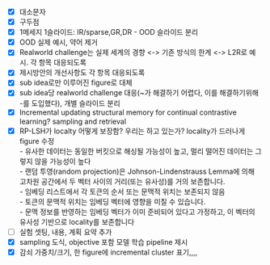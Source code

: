 - [x] 대소문자
- [x] 구두점
- [x] 1메세지 1슬라이드: IR/sparse,GR,DR - OOD 슬라이드 분리
- [x] OOD 실제 예시, 약어 제거
- [x] Realworld challenge는 실제 세계의 경향 <-> 기존 방식의 한계 <-> L2R로 예시. 각 항목 대응되도록
- [x] 제시방안의 개선사항도 각 항목 대응되도록
- [x] sub idea로만 이루어진 figure로 대체
- [x] sub idea당 realworld challenge 대응(~가 해결하기 어렵다, 이를 해결하기위해 -를 도입했다), 개별 슬라이드 분리
- [x] Incremental updating structural memory for continual contrastive learning? sampling and retrieval
- [x] RP-LSH가 localty 어떻게 보장함? 우리는 하고 있는가? locality가 드러나게 figure 수정  
      - 유사한 데이터는 동일한 버킷으로 해싱될 가능성이 높고, 멀리 떨어진 데이터는 그렇지 않을 가능성이 높다  
      - 랜덤 투영(random projection)은 Johnson-Lindenstrauss Lemma에 의해 고차원 공간에서 두 벡터 사이의 거리(또는 유사성)를 거의 보존합니다.  
      - 임베딩 리스트에서 각 토큰의 순서 또는 문맥적 위치는 보존되지 않음  
      - 토큰의 문맥적 위치는 임베딩 벡터에 영향을 미칠 수 있습니다.  
      - 문맥 정보를 반영하는 임베딩 벡터가 이미 준비되어 있다고 가정하고, 이 벡터의 유사성 기반으로 locality를 보존합니다  
- [ ] 실험 셋팅, 내용, 계획 요약 추가
- [x] sampling 도식, objective 포함 모델 학습 pipeline 제시
- [x] 감쇠 가중치/크기, 한 figure에 incremental cluster 표기,,,,
